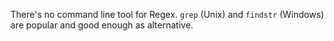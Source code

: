 There's no command line tool for Regex. `grep` (Unix) and `findstr` (Windows) are popular and good enough as alternative.